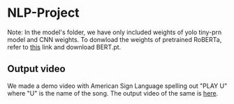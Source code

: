 # NLP-Project
Note: In the model's folder, we have only included weights of yolo tiny-prn model and CNN weights. To donwload the weights of pretrained RoBERTa, refer to [this](https://drive.google.com/drive/folders/1fRx24ILSQI0qpHkqyHfU98XJLOw1UJEL?usp=share_link) link and download BERT.pt.

## Output video
We made a demo video with American Sign Language spelling out "PLAY U" where "U" is the name of the song. The output video of the same is [here](https://drive.google.com/file/d/1x5mg3tsK8n6NVkT9RgsXvXvLXi41D4RM/view?usp=share_link).

